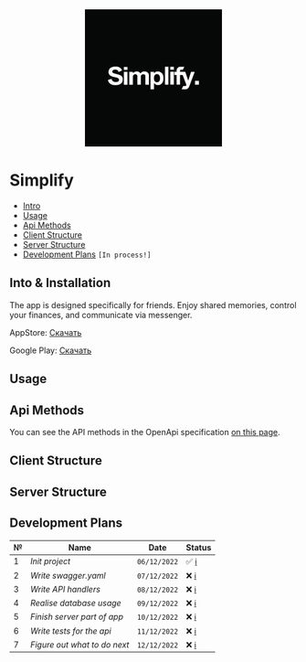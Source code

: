 <div align="center">
  <img src=./docs/logo.jpeg >
</div>

# Simplify

- [Intro](#intro)
- [Usage](#usage)
- [Api Methods](#Api-Methods)
- [Client Structure](#Client-Structure)
- [Server Structure](#Server-Structure)
- [Development Plans](#Development-Plans) `[In process!]`

## Into & Installation
The app is designed specifically for friends. Enjoy shared memories, control your finances, and communicate via messenger.

AppStore: [Скачать](https://www.google.com)

Google Play: [Скачать](https://www.google.com)
## Usage

## Api Methods
You can see the API methods in the OpenApi specification [on this page](https://oleg-pashchenko.github.io/Simplify/).

## Client Structure

## Server Structure

## Development Plans

№ | Name | Date | Status 
-- | ---------- | --- | --
1 | *Init project* | `06/12/2022` |  ✅ [ℹ️](https://github.com/Oleg-Pashchenko/Simplify/commit/c2e3f0c1a09f7d16b5aaa7c0ab896aa9c51c2c5f)
2 | *Write swagger.yaml* | `07/12/2022` | ❌ [ℹ️]()
3 | *Write API handlers* | `08/12/2022` | ❌ [ℹ️]()
4 | *Realise database usage* | `09/12/2022` | ❌ [ℹ️]()
5 | *Finish server part of app* | `10/12/2022` | ❌ [ℹ️]()
6 | *Write tests for the api* | `11/12/2022` | ❌ [ℹ️]()
7 | *Figure out what to do next* | `12/12/2022` | ❌ [ℹ️]()





